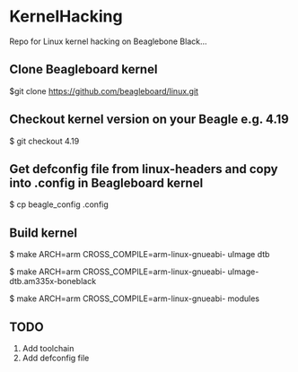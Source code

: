 # KernelHacking
Repo for Linux kernel hacking on Beaglebone Black...

## Clone Beagleboard kernel
$git clone https://github.com/beagleboard/linux.git

## Checkout kernel version on your Beagle e.g. 4.19
$ git checkout 4.19

## Get defconfig file from linux-headers and copy into .config in Beagleboard kernel
$ cp beagle_config .config

## Build kernel

$ make ARCH=arm CROSS_COMPILE=arm-linux-gnueabi- uImage dtb

$ make ARCH=arm CROSS_COMPILE=arm-linux-gnueabi- uImage-dtb.am335x-boneblack

$ make ARCH=arm CROSS_COMPILE=arm-linux-gnueabi- modules


## TODO
1. Add toolchain
2. Add defconfig file
